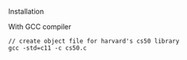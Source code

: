 Installation

With GCC compiler
```
// create object file for harvard's cs50 library
gcc -std=c11 -c cs50.c

